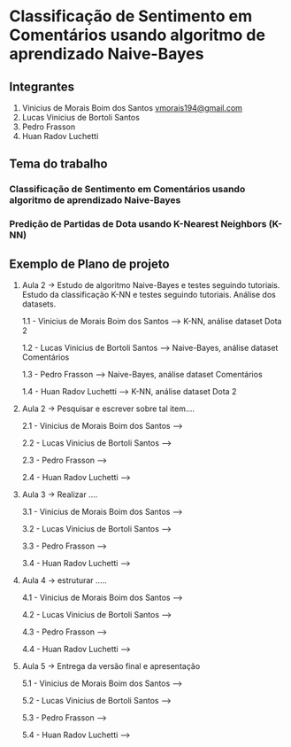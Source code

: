 # Classificação de Sentimento em Comentários usando algoritmo de aprendizado Naive-Bayes

## Integrantes

1. Vinicius de Morais Boim dos Santos vmorais194@gmail.com
2. Lucas Vinicius de Bortoli Santos
3. Pedro Frasson
4. Huan Radov Luchetti

## Tema do trabalho

### Classificação de Sentimento em Comentários usando algoritmo de aprendizado Naive-Bayes

### Predição de Partidas de Dota usando K-Nearest Neighbors (K-NN)

## Exemplo de Plano de projeto

1. Aula 2 -> Estudo de algoritmo Naive-Bayes e testes seguindo tutoriais. Estudo da classificação K-NN e testes seguindo tutoriais. Análise dos datasets.

    1.1 - Vinicius de Morais Boim dos Santos --> K-NN, análise dataset Dota 2

    1.2 - Lucas Vinicius de Bortoli Santos --> Naive-Bayes, análise dataset Comentários
   
    1.3 - Pedro Frasson --> Naive-Bayes, análise dataset Comentários
   
    1.4 - Huan Radov Luchetti --> K-NN, análise dataset Dota 2

2. Aula 2 -> Pesquisar e escrever sobre tal item....  

    2.1 - Vinicius de Morais Boim dos Santos -->
   
    2.2 - Lucas Vinicius de Bortoli Santos -->
   
    2.3 - Pedro Frasson -->
   
    2.4 - Huan Radov Luchetti -->

3. Aula 3 -> Realizar ....
   
    3.1 - Vinicius de Morais Boim dos Santos -->

    3.2 - Lucas Vinicius de Bortoli Santos -->
    
    3.3 - Pedro Frasson -->
    
    3.4 - Huan Radov Luchetti -->

4. Aula 4 -> estruturar .....

   4.1 - Vinicius de Morais Boim dos Santos -->
   
   4.2 - Lucas Vinicius de Bortoli Santos -->
   
   4.3 - Pedro Frasson -->
   
   4.4 - Huan Radov Luchetti -->

5. Aula 5 -> Entrega da versão final e apresentação
    
    5.1 - Vinicius de Morais Boim dos Santos -->
    
    5.2 - Lucas Vinicius de Bortoli Santos -->
    
    5.3 - Pedro Frasson -->
    
    5.4 - Huan Radov Luchetti -->
